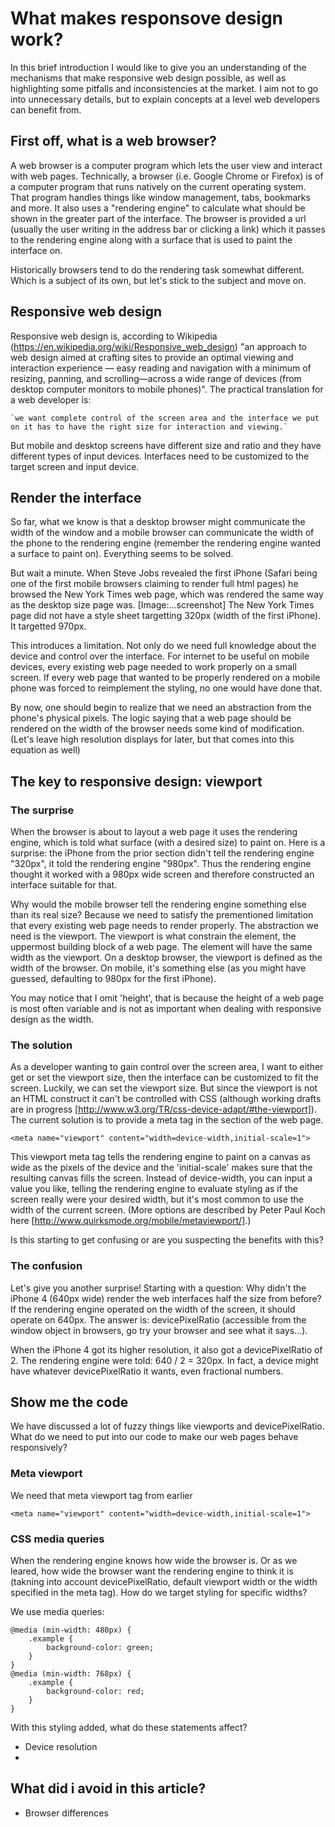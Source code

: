# What makes responsove design work?

In this brief introduction I would like to give you an understanding of the mechanisms that make responsive web design possible, as well as highlighting some pitfalls and inconsistencies at the market. I aim not to go into unnecessary details, but to explain concepts at a level web developers can benefit from.

## First off, what is a web browser?
A web browser is a computer program which lets the user view and interact with web pages. Technically, a browser (i.e. Google Chrome or Firefox) is of a computer program that runs natively on the current operating system. That program handles things like window management, tabs, bookmarks and more. It also uses a "rendering engine" to calculate what should be shown in the greater part of the interface. The browser is provided a url (usually the user writing in the address bar or clicking a link) which it passes to the rendering engine along with a surface that is used to paint the interface on.

Historically browsers tend to do the rendering task somewhat different. Which is a subject of its own, but let's stick to the subject and move on.

## Responsive web design
Responsive web design is, according to Wikipedia (https://en.wikipedia.org/wiki/Responsive_web_design) "an approach to web design aimed at crafting sites to provide an optimal viewing and interaction experience — easy reading and navigation with a minimum of resizing, panning, and scrolling—across a wide range of devices (from desktop computer monitors to mobile phones)". The practical translation for a web developer is: 

    `we want complete control of the screen area and the interface we put on it has to have the right size for interaction and viewing.`

But mobile and desktop screens have different size and ratio and they have different types of input devices. Interfaces need to be customized to the target screen and input device.

## Render the interface
So far, what we know is that a desktop browser might communicate the width of the window and a mobile browser can communicate the width of the phone to the rendering engine (remember the rendering engine wanted a surface to paint on). Everything seems to be solved.

But wait a minute. When Steve Jobs revealed the first iPhone (Safari being one of the first mobile browsers claiming to render full html pages) he browsed the New York Times web page, which was rendered the same way as the desktop size page was. 
[Image:...screenshot]
The New York Times page did not have a style sheet targetting 320px (width of the first iPhone). It targetted 970px.

This introduces a limitation. Not only do we need full knowledge about the device and control over the interface. For internet to be useful on mobile devices, every existing web page needed to work properly on a small screen. If every web page that wanted to be properly rendered on a mobile phone was forced to reimplement the styling, no one would have done that.

By now, one should begin to realize that we need an abstraction from the phone's physical pixels. The logic saying that a web page should be rendered on the width of the browser needs some kind of modification. (Let's leave high resolution displays for later, but that comes into this equation as well)

## The key to responsive design: viewport

### The surprise
When the browser is about to layout a web page it uses the rendering engine, which is told what surface (with a desired size) to paint on. Here is a surprise: the iPhone from the prior section didn't tell the rendering engine "320px", it told the rendering engine "980px". Thus the rendering engine thought it worked with a 980px wide screen and therefore constructed an interface suitable for that.

Why would the mobile browser tell the rendering engine something else than its real size? Because we need to satisfy the prementioned limitation that every existing web page needs to render properly. The abstraction we need is the viewport. The viewport is what constrain the <html> element, the uppermost building block of a web page. The <htmL> element will have the same width as the viewport. On a desktop browser, the viewport is defined as the width of the browser. On mobile, it's something else (as you might have guessed, defaulting to 980px for the first iPhone).

You may notice that I omit 'height', that is because the height of a web page is most often variable and is not as important when dealing with responsive design as the width.

### The solution
As a developer wanting to gain control over the screen area, I want to either get or set the viewport size, then the interface can be customized to fit the screen. Luckily, we can set the viewport size. But since the viewport is not an HTML construct it can't be controlled with CSS (although working drafts are in progress [http://www.w3.org/TR/css-device-adapt/#the-viewport]). The current solution is to provide a meta tag in the <head> section of the web page.
    
    <meta name="viewport" content="width=device-width,initial-scale=1">

This viewport meta tag tells the rendering engine to paint on a canvas as wide as the pixels of the device and the 'initial-scale' makes sure that the resulting canvas fills the screen. Instead of device-width, you can input a value you like, telling the rendering engine to evaluate styling as if the screen really were your desired width, but it's most common to use the width of the current screen. (More options are described by Peter Paul Koch here [http://www.quirksmode.org/mobile/metaviewport/].)

Is this starting to get confusing or are you suspecting the benefits with this?

### The confusion
Let's give you another surprise! Starting with a question: Why didn't the iPhone 4 (640px wide) render the web interfaces half the size from before? If the rendering engine operated on the width of the screen, it should operate on 640px. The answer is: devicePixelRatio (accessible from the window object in browsers, go try your browser and see what it says...).

When the iPhone 4 got its higher resolution, it also got a devicePixelRatio of 2. The rendering engine were told: 640 / 2 = 320px. In fact, a device might have whatever devicePixelRatio it wants, even fractional numbers.

## Show me the code

We have discussed a lot of fuzzy things like viewports and devicePixelRatio. What do we need to put into our code to make our web pages behave responsively?

### Meta viewport
We need that meta viewport tag from earlier

    <meta name="viewport" content="width=device-width,initial-scale=1">

### CSS media queries
When the rendering engine knows how wide the browser is. Or as we leared, how wide the browser want the rendering engine to think it is (takning into account devicePixelRatio, default viewport width or the width specified in the meta tag). How do we target styling for specific widths?

We use media queries:

    @media (min-width: 480px) {
		.example {
			background-color: green;
		}
	}
	@media (min-width: 768px) {
		.example {
			background-color: red;
		}
	}

With this styling added, what do these statements affect?
- Device resolution
- 



## What did i avoid in this article?
- Browser differences